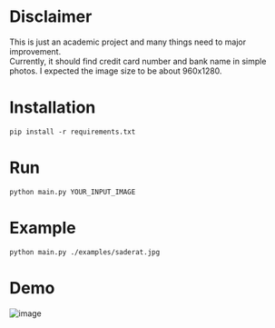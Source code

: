 # Disclaimer
This is just an academic project and many things need to major improvement.     
Currently, it should find credit card number and bank name in simple photos. I expected the image size to be about 960x1280.

# Installation
`pip install -r requirements.txt`

# Run
`python main.py YOUR_INPUT_IMAGE` 

# Example
`python main.py ./examples/saderat.jpg` 

# Demo
![image](http://up.0se.ir/uploads/892c1e4057ce347dfba70fd6cedd959b261d4eb6.gif)
